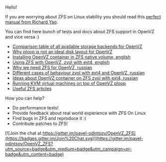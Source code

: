 Hello!

If you are worrying about ZFS on Linux stability you should read this [perfect manual from Richard Yao](https://clusterhq.com/blog/state-zfs-on-linux/).

You can find here bunch of tests and docs about ZFS support in OpenVZ and vice versa :)

* [Comparison table of all available storage backends for OpenVZ](openvz_storage_backends.md)
* [Why ploop is not an ideal disk layout for OpenVZ](ploop_issues.md)
* [Installing OpenVZ container in ZFS native volume, english](OpenVZ_containers_on_zfs_filesystem.md)
* [Using ZFS with OpenVZ, zvol with ext4, english](http://www.stableit.ru/2014/07/using-zfs-with-openvz-openvzfs.html)
* [Why we need ZFS for OpenVZ, russian](why_russian.md)
* [Different cases of behaviour zvol with ext4 and OpenVZ, russian](zvol_ext4_cases.pdf)
* [Ideas about OpenVZ container on ZFS zvol with ext4, russian](openvz_and_zfs_zvol_ext4.pdf)
* [Running KVM virtual machines on top of OpenVZ ploop](http://www.stableit.ru/2014/07/installing-kvm-virtual-machines-on.html)
* [Useful ZFS articles](useful_zfs_articles.md)

How you can help?
* Do performance tests!
* Provide feedback about real world experience with ZFS On Linux
* Find bugs in ZFS and reproduce it :)
* Contribute patches to ZFS! 


[![Join the chat at https://gitter.im/pavel-odintsov/OpenVZ_ZFS](https://badges.gitter.im/Join%20Chat.svg)](https://gitter.im/pavel-odintsov/OpenVZ_ZFS?utm_source=badge&utm_medium=badge&utm_campaign=pr-badge&utm_content=badge)